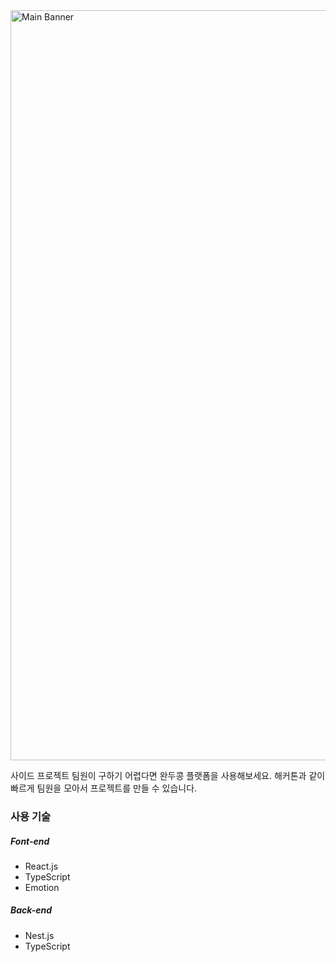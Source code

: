 <img width="1200" alt="Main Banner" src="https://user-images.githubusercontent.com/26430232/208241004-aad1fbf6-9a30-4c7d-9cce-0776dfb98e3f.png">

사이드 프로젝트 팀원이 구하기 어렵다면 완두콩 플랫폼을 사용해보세요. 해커톤과 같이 빠르게 팀원을 모아서 프로젝트를 만들 수 있습니다.

### 사용 기술

##### Font-end

- React.js
- TypeScript
- Emotion

##### Back-end

- Nest.js
- TypeScript




